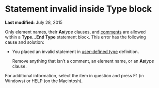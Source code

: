 
# Statement invalid inside Type block

 **Last modified:** July 28, 2015

Only element names, their  **As**_type_ clauses, and [comments](b8bdf64f-5920-1ae9-16d0-b26d09524a30.md) are allowed within a **Type...End Type** statement block. This error has the following cause and solution:




- You placed an invalid statement in  [user-defined type](b8bdf64f-5920-1ae9-16d0-b26d09524a30.md) definition.
    
    Remove anything that isn't a comment, an element name, or an  **As**_type_ clause.
    

For additional information, select the item in question and press F1 (in Windows) or HELP (on the Macintosh).
